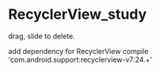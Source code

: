 # RecyclerView_study
drag, slide to delete.

add dependency for RecyclerView
compile 'com.android.support:recyclerview-v7:24.+'
